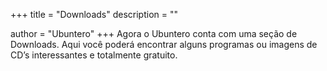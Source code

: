 +++
title = "Downloads"
description = ""

author = "Ubuntero"
+++
Agora o Ubuntero conta com uma seção de Downloads. Aqui você poderá encontrar alguns programas ou imagens de CD’s interessantes e totalmente gratuito.
